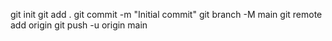 git init
git add .
git commit -m "Initial commit"
git branch -M main
git remote add origin <your GitHub repository URL>
git push -u origin main
